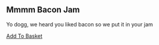 ## Mmmm Bacon Jam
Yo dogg, we heard you liked bacon so we put it in your jam

[Add To Basket](/products/bacon-jam-added/)

<script type="text/javascript" src="/js/bacon-jam-viewed.js"></script>
